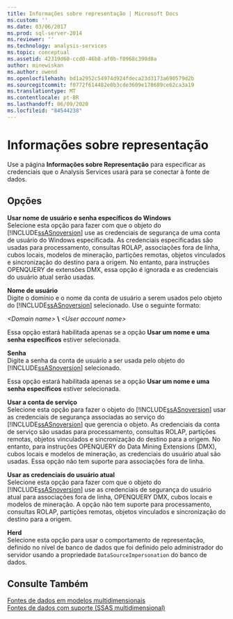 ```yaml
---
title: Informações sobre representação | Microsoft Docs
ms.custom: ''
ms.date: 03/06/2017
ms.prod: sql-server-2014
ms.reviewer: ''
ms.technology: analysis-services
ms.topic: conceptual
ms.assetid: 42319d60-ccd0-46b8-af0b-f0968c390d8a
author: minewiskan
ms.author: owend
ms.openlocfilehash: bd1a2952c54974d924fdeca23d3173a690579d2b
ms.sourcegitcommit: f0772f614482e0b3cde3609e178689ce62ca3a19
ms.translationtype: MT
ms.contentlocale: pt-BR
ms.lasthandoff: 06/09/2020
ms.locfileid: "84544238"
---
```

# <a name="impersonation-information"></a>Informações sobre representação
  Use a página **Informações sobre Representação** para especificar as credenciais que o Analysis Services usará para se conectar à fonte de dados.  
  
## <a name="options"></a>Opções  
 **Usar nome de usuário e senha específicos do Windows**  
 Selecione esta opção para fazer com que o objeto do [!INCLUDE[ssASnoversion](../includes/ssasnoversion-md.md)] use as credenciais de segurança de uma conta de usuário do Windows especificada. As credenciais especificadas são usadas para processamento, consultas ROLAP, associações fora de linha, cubos locais, modelos de mineração, partições remotas, objetos vinculados e sincronização do destino para a origem. No entanto, para instruções OPENQUERY de extensões DMX, essa opção é ignorada e as credenciais do usuário atual serão usadas.  
  
 **Nome de usuário**  
 Digite o domínio e o nome da conta de usuário a serem usados pelo objeto do [!INCLUDE[ssASnoversion](../includes/ssasnoversion-md.md)] selecionado. Use o seguinte formato:  
  
 *\<Domain name>* **\\** *\<User account name>*  
  
 Essa opção estará habilitada apenas se a opção **Usar um nome e uma senha específicos** estiver selecionada.  
  
 **Senha**  
 Digite a senha da conta de usuário a ser usada pelo objeto do [!INCLUDE[ssASnoversion](../includes/ssasnoversion-md.md)] selecionado.  
  
 Essa opção estará habilitada apenas se a opção **Usar um nome e uma senha específicos** estiver selecionada.  
  
 **Usar a conta de serviço**  
 Selecione esta opção para fazer o objeto do [!INCLUDE[ssASnoversion](../includes/ssasnoversion-md.md)] usar as credenciais de segurança associadas ao serviço do [!INCLUDE[ssASnoversion](../includes/ssasnoversion-md.md)] que gerencia o objeto. As credenciais da conta de serviço são usadas para processamento, consultas ROLAP, partições remotas, objetos vinculados e sincronização do destino para a origem. No entanto, para instruções OPENQUERY do Data Mining Extensions (DMX), cubos locais e modelos de mineração, as credenciais do usuário atual são usadas. Essa opção não tem suporte para associações fora de linha.  
  
 **Usar as credenciais do usuário atual**  
 Selecione esta opção para fazer com que o objeto do [!INCLUDE[ssASnoversion](../includes/ssasnoversion-md.md)] use as credenciais de segurança do usuário atual para associações fora de linha, OPENQUERY DMX, cubos locais e modelos de mineração. A opção não tem suporte para processamento, consultas ROLAP, partições remotas, objetos vinculados e sincronização do destino para a origem.  
  
 **Herd**  
 Selecione esta opção para usar o comportamento de representação, definido no nível de banco de dados que foi definido pelo administrador do servidor usando a propriedade `DataSourceImpersonation` do banco de dados.  
  
## <a name="see-also"></a>Consulte Também  
 [Fontes de dados em modelos multidimensionais](multidimensional-models/data-sources-in-multidimensional-models.md)   
 [Fontes de dados com suporte &#40;SSAS multidimensional&#41;](multidimensional-models/supported-data-sources-ssas-multidimensional.md)  
  
  

